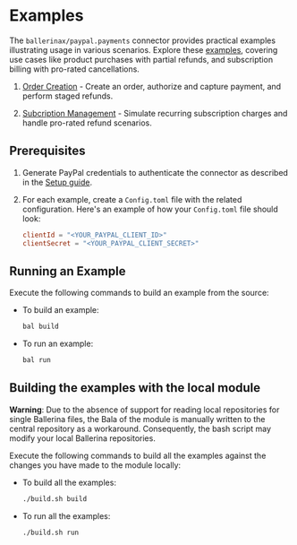 # Examples

The `ballerinax/paypal.payments` connector provides practical examples illustrating usage in various scenarios. Explore these [examples](https://github.com/ballerina-platform/module-ballerinax-paypal.payments/tree/main/examples), covering use cases like product purchases with partial refunds, and subscription billing with pro-rated cancellations.

1. [Order Creation](https://github.com/ballerina-platform/module-ballerinax-paypal.payments/tree/main/examples/order-creation) - Create an order, authorize and capture payment, and perform staged refunds.

2. [Subcription Management](https://github.com/ballerina-platform/module-ballerinax-paypal.payments/tree/main/examples/subscription-management) - Simulate recurring subscription charges and handle pro-rated refund scenarios.

## Prerequisites

1. Generate PayPal credentials to authenticate the connector as described in the [Setup guide](https://developer.paypal.com/docs/api/overview/).

2. For each example, create a `Config.toml` file with the related configuration. Here's an example of how your `Config.toml` file should look:

    ```toml
    clientId = "<YOUR_PAYPAL_CLIENT_ID>"
    clientSecret = "<YOUR_PAYPAL_CLIENT_SECRET>"
    ```

## Running an Example

Execute the following commands to build an example from the source:

* To build an example:

    ```bash
    bal build
    ```

* To run an example:

    ```bash
    bal run
    ```


## Building the examples with the local module

**Warning**: Due to the absence of support for reading local repositories for single Ballerina files, the Bala of the module is manually written to the central repository as a workaround. Consequently, the bash script may modify your local Ballerina repositories.

Execute the following commands to build all the examples against the changes you have made to the module locally:

* To build all the examples:

    ```bash
    ./build.sh build
    ```

* To run all the examples:

    ```bash
    ./build.sh run
    ```

